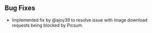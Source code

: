 ## Bug Fixes

- Implemented fix by @ajoy39 to resolve issue with image download requests being blocked by Picsum.
